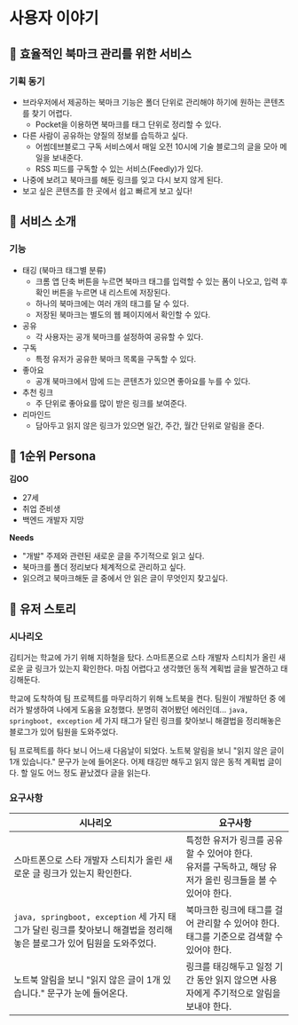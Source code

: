 # 사용자 이야기

## 🔖 효율적인 북마크 관리를 위한 서비스

### 기획 동기

- 브라우저에서 제공하는 북마크 기능은 폴더 단위로 관리해야 하기에 원하는 콘텐츠를 찾기 어렵다.
    - Pocket을 이용하면 북마크를 태그 단위로 정리할 수 있다.
- 다른 사람이 공유하는 양질의 정보를 습득하고 싶다.
    - 어썸데브블로그 구독 서비스에서 매일 오전 10시에 기술 블로그의 글을 모아 메일을 보내준다.
    - RSS 피드를 구독할 수 있는 서비스(Feedly)가 있다.
- 나중에 보려고 북마크를 해둔 링크를 잊고 다시 보지 않게 된다.
- 보고 싶은 콘텐츠를 한 곳에서 쉽고 빠르게 보고 싶다!

## 💬 서비스 소개

### 기능

- 태깅 (북마크 태그별 분류)
    - 크롬 앱 단축 버튼을 누르면 북마크 태그를 입력할 수 있는 폼이 나오고, 입력 후 확인 버튼을 누르면 내 리스트에 저장된다.
    - 하나의 북마크에는 여러 개의 태그를 달 수 있다.
    - 저장된 북마크는 별도의 웹 페이지에서 확인할 수 있다.
- 공유
    - 각 사용자는 공개 북마크를 설정하여 공유할 수 있다.
- 구독
    - 특정 유저가 공유한 북마크 목록을 구독할 수 있다.
- 좋아요
    - 공개 북마크에서 맘에 드는 콘텐츠가 있으면 좋아요를 누를 수 있다.
- 추천 링크
    - 주 단위로 좋아요를 많이 받은 링크를 보여준다.
- 리마인드
    - 담아두고 읽지 않은 링크가 있으면 일간, 주간, 월간 단위로 알림을 준다.

## 👤 1순위 Persona

**김OO**

- 27세
- 취업 준비생
- 백엔드 개발자 지망

**Needs**

- "개발" 주제와 관련된 새로운 글을 주기적으로 읽고 싶다.
- 북마크를 폴더 정리보다 체계적으로 관리하고 싶다.
- 읽으려고 북마크해둔 글 중에서 안 읽은 글이 무엇인지 찾고싶다.

## 📝 유저 스토리

### 시나리오

김티거는 학교에 가기 위해 지하철을 탔다. 스마트폰으로 스타 개발자 스티치가 올린 새로운 글 링크가 있는지 확인한다. 마침 어렵다고 생각했던 동적 계획법 글을 발견하고 태깅해둔다.

학교에 도착하여 팀 프로젝트를 마무리하기 위해 노트북을 켠다. 팀원이 개발하던 중 에러가 발생하여 나에게 도움을 요청했다. 분명히 겪어봤던 에러인데... `java, springboot, exception` 세 가지 태그가 달린 링크를 찾아보니 해결법을 정리해놓은 블로그가 있어 팀원을 도와주었다.

팀 프로젝트를 하다 보니 어느새 다음날이 되었다. 노트북 알림을 보니 "읽지 않은 글이 1개 있습니다." 문구가 눈에 들어온다. 어제 태깅만 해두고 읽지 않은 동적 계획법 글이다. 할 일도 어느 정도 끝났겠다 글을 읽는다. 

### 요구사항

|시나리오|요구사항|
|--------|--------|
|스마트폰으로 스타 개발자 스티치가 올린 새로운 글 링크가 있는지 확인한다.|특정한 유저가 링크를 공유할 수 있어야 한다.<br>유저를 구독하고, 해당 유저가 올린 링크들을 볼 수 있어야 한다.|
| `java, springboot, exception` 세 가지 태그가 달린 링크를 찾아보니 해결법을 정리해놓은 블로그가 있어 팀원을 도와주었다.|북마크한 링크에 태그를 걸어 관리할 수 있어야 한다.<br>태그를 기준으로 검색할 수 있어야 한다.|
|노트북 알림을 보니 "읽지 않은 글이 1개 있습니다." 문구가 눈에 들어온다.|링크를 태깅해두고 일정 기간 동안 읽지 않으면 사용자에게 주기적으로 알림을 보내야 한다.|
